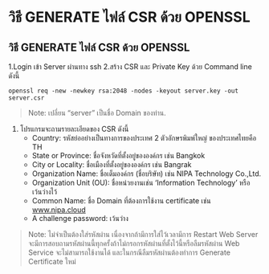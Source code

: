 # วิธี GENERATE ไฟล์ CSR ด้วย OPENSSL

## วิธี GENERATE ไฟล์ CSR ด้วย OPENSSL

1.Login เข้า Server ผ่านทาง ssh 2.สร้าง CSR และ Private Key ด้วย Command line ดังนี้

```text
openssl req -new -newkey rsa:2048 -nodes -keyout server.key -out server.csr
```

> Note: เปลี่ยน “server” เป็นชื่อ Domain ของท่าน.

1. โปรแกรมจะถามรายละเอียดของ CSR ดังนี้
   * Country: รหัสย่ออย่างเป็นทางการของประเทศ 2 ตัวอักษรพิมพ์ใหญ่ ของประเทศไทยคือ TH
   * State or Province:  ชื่อจังหวัดที่ตั้งอยู่ขององค์กร เช่น Bangkok
   * City or Locality:  ชื่อเมืองที่ตั้งอยู่ขององค์กร เช่น Bangrak
   * Organization Name: ชื่อเต็มองค์กร \(ชื่อบริษัท\) เช่น NIPA Technology Co.,Ltd.
   * Organization Unit \(OU\):  ชื่อหน่วยงานเช่น ‘Information Technology’ หรือ เว้นว่างไว้
   * Common Name: ชื่อ Domain ที่ต้องการใช้งาน certificate เช่น www.nipa.cloud
   * A challenge password: เว้นว่าง

> Note: ไม่จำเป็นต้องใส่รหัสผ่าน เนื่องจากถ้ามีการใส่ไว้เวลามีการ Restart Web Server จะมีการสอบถามรหัสผ่านนี้ทุกครั้งถ้าไม่กรอกรหัสผ่านที่ตั้งไว้นี้หรือลืมรหัสผ่าน Web Service จะไม่สามารถใช้งานได้ และในกรณีลืมรหัสผ่านต้องทำการ Generate Certificate ใหม่

